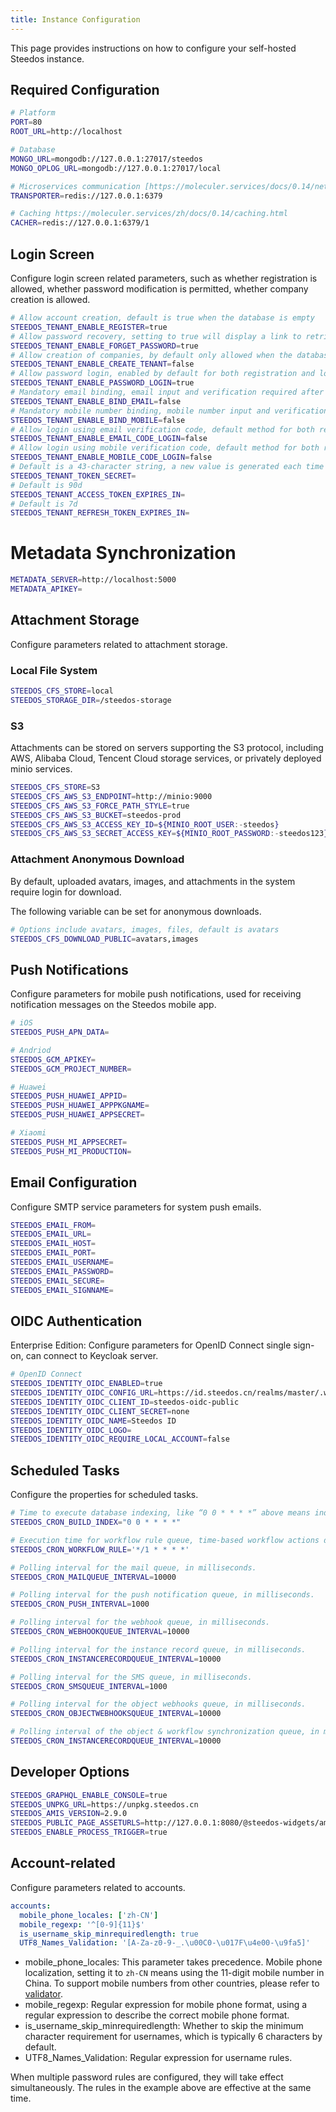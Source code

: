 ```yaml
---
title: Instance Configuration
---
```


This page provides instructions on how to configure your self-hosted Steedos instance.


## Required Configuration

```bash
# Platform
PORT=80
ROOT_URL=http://localhost

# Database
MONGO_URL=mongodb://127.0.0.1:27017/steedos
MONGO_OPLOG_URL=mongodb://127.0.0.1:27017/local

# Microservices communication [https://moleculer.services/docs/0.14/networking.html](https://moleculer.services/zh/docs/0.14/networking.html)
TRANSPORTER=redis://127.0.0.1:6379

# Caching https://moleculer.services/zh/docs/0.14/caching.html
CACHER=redis://127.0.0.1:6379/1

```

## Login Screen

Configure login screen related parameters, such as whether registration is allowed, whether password modification is permitted, whether company creation is allowed.

```bash
# Allow account creation, default is true when the database is empty
STEEDOS_TENANT_ENABLE_REGISTER=true  
# Allow password recovery, setting to true will display a link to retrieve the password, default is false.
STEEDOS_TENANT_ENABLE_FORGET_PASSWORD=true  
# Allow creation of companies, by default only allowed when the database is empty
STEEDOS_TENANT_ENABLE_CREATE_TENANT=false 
# Allow password login, enabled by default for both registration and login. Default is true
STEEDOS_TENANT_ENABLE_PASSWORD_LOGIN=true 
# Mandatory email binding, email input and verification required after login. Default is false
STEEDOS_TENANT_ENABLE_BIND_EMAIL=false 
# Mandatory mobile number binding, mobile number input and verification required after login. Default is false
STEEDOS_TENANT_ENABLE_BIND_MOBILE=false 
# Allow login using email verification code, default method for both registration and login when enabled.
STEEDOS_TENANT_ENABLE_EMAIL_CODE_LOGIN=false 
# Allow login using mobile verification code, default method for both registration and login when enabled.
STEEDOS_TENANT_ENABLE_MOBILE_CODE_LOGIN=false 
# Default is a 43-character string, a new value is generated each time the service is restarted
STEEDOS_TENANT_TOKEN_SECRET=  
# Default is 90d
STEEDOS_TENANT_ACCESS_TOKEN_EXPIRES_IN= 
# Default is 7d
STEEDOS_TENANT_REFRESH_TOKEN_EXPIRES_IN=  
```

# Metadata Synchronization

```bash
METADATA_SERVER=http://localhost:5000
METADATA_APIKEY=
```

## Attachment Storage

Configure parameters related to attachment storage.

### Local File System

```bash
STEEDOS_CFS_STORE=local
STEEDOS_STORAGE_DIR=/steedos-storage
```

### S3

Attachments can be stored on servers supporting the S3 protocol, including AWS, Alibaba Cloud, Tencent Cloud storage services, or privately deployed minio services.

```bash
STEEDOS_CFS_STORE=S3
STEEDOS_CFS_AWS_S3_ENDPOINT=http://minio:9000
STEEDOS_CFS_AWS_S3_FORCE_PATH_STYLE=true
STEEDOS_CFS_AWS_S3_BUCKET=steedos-prod
STEEDOS_CFS_AWS_S3_ACCESS_KEY_ID=${MINIO_ROOT_USER:-steedos} 
STEEDOS_CFS_AWS_S3_SECRET_ACCESS_KEY=${MINIO_ROOT_PASSWORD:-steedos123}
```

### Attachment Anonymous Download

By default, uploaded avatars, images, and attachments in the system require login for download.

The following variable can be set for anonymous downloads.

```bash
# Options include avatars, images, files, default is avatars
STEEDOS_CFS_DOWNLOAD_PUBLIC=avatars,images 
```

## Push Notifications

Configure parameters for mobile push notifications, used for receiving notification messages on the Steedos mobile app.

```bash
# iOS
STEEDOS_PUSH_APN_DATA=

# Andriod
STEEDOS_GCM_APIKEY=
STEEDOS_GCM_PROJECT_NUMBER=

# Huawei
STEEDOS_PUSH_HUAWEI_APPID=
STEEDOS_PUSH_HUAWEI_APPPKGNAME=
STEEDOS_PUSH_HUAWEI_APPSECRET=

# Xiaomi
STEEDOS_PUSH_MI_APPSECRET=
STEEDOS_PUSH_MI_PRODUCTION=
```

## Email Configuration

Configure SMTP service parameters for system push emails.

```bash
STEEDOS_EMAIL_FROM=
STEEDOS_EMAIL_URL=
STEEDOS_EMAIL_HOST=
STEEDOS_EMAIL_PORT=
STEEDOS_EMAIL_USERNAME=
STEEDOS_EMAIL_PASSWORD=
STEEDOS_EMAIL_SECURE=
STEEDOS_EMAIL_SIGNNAME=
```

## OIDC Authentication

Enterprise Edition: Configure parameters for OpenID Connect single sign-on, can connect to Keycloak server.

```bash
# OpenID Connect
STEEDOS_IDENTITY_OIDC_ENABLED=true
STEEDOS_IDENTITY_OIDC_CONFIG_URL=https://id.steedos.cn/realms/master/.well-known/openid-configuration
STEEDOS_IDENTITY_OIDC_CLIENT_ID=steedos-oidc-public
STEEDOS_IDENTITY_OIDC_CLIENT_SECRET=none
STEEDOS_IDENTITY_OIDC_NAME=Steedos ID
STEEDOS_IDENTITY_OIDC_LOGO=
STEEDOS_IDENTITY_OIDC_REQUIRE_LOCAL_ACCOUNT=false
```

## Scheduled Tasks

Configure the properties for scheduled tasks.

```bash
# Time to execute database indexing, like “0 0 * * * *” above means indexing operation is performed once every hour. Existing indexes are not recreated.
STEEDOS_CRON_BUILD_INDEX="0 0 * * * *"

# Execution time for workflow rule queue, time-based workflow actions depend on this configuration, like “*/10 * * * * *” above means it's executed every 1 minutes.
STEEDOS_CRON_WORKFLOW_RULE='*/1 * * * *'

# Polling interval for the mail queue, in milliseconds.
STEEDOS_CRON_MAILQUEUE_INTERVAL=10000

# Polling interval for the push notification queue, in milliseconds.
STEEDOS_CRON_PUSH_INTERVAL=1000

# Polling interval for the webhook queue, in milliseconds.
STEEDOS_CRON_WEBHOOKQUEUE_INTERVAL=10000

# Polling interval for the instance record queue, in milliseconds.
STEEDOS_CRON_INSTANCERECORDQUEUE_INTERVAL=10000

# Polling interval for the SMS queue, in milliseconds.
STEEDOS_CRON_SMSQUEUE_INTERVAL=1000

# Polling interval for the object webhooks queue, in milliseconds.
STEEDOS_CRON_OBJECTWEBHOOKSQUEUE_INTERVAL=10000

# Polling interval of the object & workflow synchronization queue, in milliseconds.
STEEDOS_CRON_INSTANCERECORDQUEUE_INTERVAL=10000
```

## Developer Options 

```bash
STEEDOS_GRAPHQL_ENABLE_CONSOLE=true
STEEDOS_UNPKG_URL=https://unpkg.steedos.cn
STEEDOS_AMIS_VERSION=2.9.0
STEEDOS_PUBLIC_PAGE_ASSETURLS=http://127.0.0.1:8080/@steedos-widgets/amis-object/dist/assets-dev.json
STEEDOS_ENABLE_PROCESS_TRIGGER=true
```

## Account-related

Configure parameters related to accounts.

```yaml
accounts:
  mobile_phone_locales: ['zh-CN']
  mobile_regexp: '^[0-9]{11}$'
  is_username_skip_minrequiredlength: true
  UTF8_Names_Validation: '[A-Za-z0-9-_.\u00C0-\u017F\u4e00-\u9fa5]'
```

* mobile_phone_locales: This parameter takes precedence. Mobile phone localization, setting it to `zh-CN` means using the 11-digit mobile number in China. To support mobile numbers from other countries, please refer to [validator](https://www.npmjs.com/package/validator).
* mobile_regexp: Regular expression for mobile phone format, using a regular expression to describe the correct mobile phone format.
* is_username_skip_minrequiredlength: Whether to skip the minimum character requirement for usernames, which is typically 6 characters by default.
* UTF8_Names_Validation: Regular expression for username rules.

When multiple password rules are configured, they will take effect simultaneously. The rules in the example above are effective at the same time.
